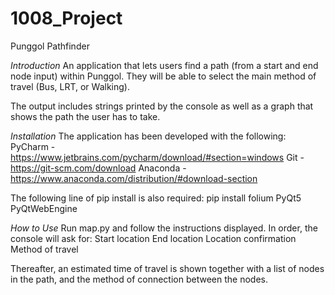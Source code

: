 # 1008_Project
Punggol Pathfinder


*Introduction*
An application that lets users find a path (from a start and end node input) within Punggol. They will be able to select the main method of travel (Bus, LRT, or Walking).

The output includes strings printed by the console as well as a graph that shows the path the user has to take. 


*Installation*
The application has been developed with the following:
PyCharm - https://www.jetbrains.com/pycharm/download/#section=windows
Git - https://git-scm.com/download 
Anaconda - https://www.anaconda.com/distribution/#download-section

The following line of pip install is also required:
pip install folium PyQt5 PyQtWebEngine


*How to Use*
Run map.py and follow the instructions displayed. 
In order, the console will ask for:
Start location
End location
Location confirmation
Method of travel

Thereafter, an estimated time of travel is shown together with a list of nodes in the path, and the method of connection between the nodes. 
